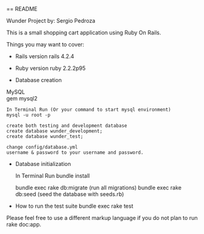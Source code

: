 == README

Wunder Project
by: Sergio Pedroza

This is a small shopping cart application using Ruby On Rails.

Things you may want to cover:

* Rails version
	rails 4.2.4
	
* Ruby version
	ruby 2.2.2p95 

* Database creation

MySQL	
	gem mysql2
	
	In Terminal Run (Or your command to start mysql environment)
	mysql -u root -p

	create both testing and development database
	create database wunder_development;
	create database wunder_test;
	
	change config/database.yml
	username & password to your username and password. 

* Database initialization

	In Terminal Run
	bundle install
	
	bundle exec rake db:migrate (run all migrations)
	bundle exec rake db:seed (seed the database with seeds.rb)

* How to run the test suite
  	bundle exec rake test

Please feel free to use a different markup language if you do not plan to run rake doc:app.
